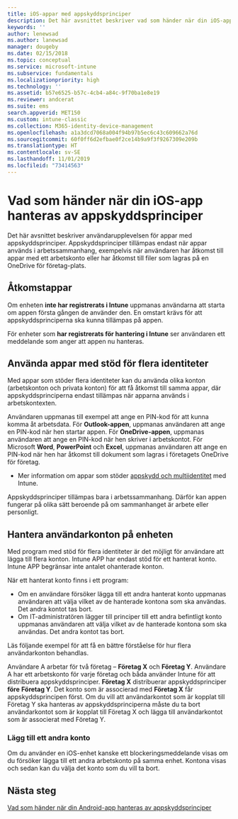 ```yaml
---
title: iOS-appar med appskyddsprinciper
description: Det här avsnittet beskriver vad som händer när din iOS-app hanteras av appskyddsprinciper.
keywords: ''
author: lenewsad
ms.author: lanewsad
manager: dougeby
ms.date: 02/15/2018
ms.topic: conceptual
ms.service: microsoft-intune
ms.subservice: fundamentals
ms.localizationpriority: high
ms.technology: ''
ms.assetid: b57e6525-b57c-4cb4-a84c-9f70ba1e8e19
ms.reviewer: andcerat
ms.suite: ems
search.appverid: MET150
ms.custom: intune-classic
ms.collection: M365-identity-device-management
ms.openlocfilehash: a1a3dcd7068a004f94b97b5ec6c43c609662a76d
ms.sourcegitcommit: 60f0ff6d2efbae0f2ce14b9a9f3f9267309e209b
ms.translationtype: HT
ms.contentlocale: sv-SE
ms.lasthandoff: 11/01/2019
ms.locfileid: "73414563"
---
```

# <a name="what-to-expect-when-your-ios-app-is-managed-by-app-protection-policies"></a>Vad som händer när din iOS-app hanteras av appskyddsprinciper

 Det här avsnittet beskriver användarupplevelsen för appar med appskyddsprinciper. Appskyddsprinciper tillämpas endast när appar används i arbetssammanhang, exempelvis när användaren har åtkomst till appar med ett arbetskonto eller har åtkomst till filer som lagras på en OneDrive för företag-plats.

## <a name="access-apps"></a>Åtkomstappar

Om enheten **inte har registrerats i Intune** uppmanas användarna att starta om appen första gången de använder den. En omstart krävs för att appskyddsprinciperna ska kunna tillämpas på appen.

<!--- The following screenshot from the Skype app illustrates this restart request: --->

<!---  ![Screenshot of the iOS device showing PIN prompt](./media/end-user-mam-apps-ios/iOS_AppPINPrompt.png) --->

För enheter som **har registrerats för hantering i Intune** ser användaren ett meddelande som anger att appen nu hanteras.

## <a name="use-apps-with-multi-identity-support"></a>Använda appar med stöd för flera identiteter

Med appar som stöder flera identiteter kan du använda olika konton (arbetskonton och privata konton) för att få åtkomst till samma appar, där appskyddsprinciperna endast tillämpas när apparna används i arbetskontexten.  

Användaren uppmanas till exempel att ange en PIN-kod för att kunna komma åt arbetsdata. För **Outlook-appen**, uppmanas användaren att ange en PIN-kod när hen startar appen. För **OneDrive-appen**, uppmanas användaren att ange en PIN-kod när hen skriver i arbetskontot.  För Microsoft **Word**, **PowerPoint** och **Excel**, uppmanas användaren att ange en PIN-kod när hen har åtkomst till dokument som lagras i företagets OneDrive för företag.

- Mer information om appar som stöder [appskydd och multiidentitet](https://www.microsoft.com/cloud-platform/microsoft-intune-apps) med Intune.

Appskyddsprinciper tillämpas bara i arbetssammanhang. Därför kan appen fungerar på olika sätt beroende på om sammanhanget är arbete eller personligt.

## <a name="manage-user-accounts-on-the-device"></a>Hantera användarkonton på enheten

Med program med stöd för flera identiteter är det möjligt för användare att lägga till flera konton.  Intune APP har endast stöd för ett hanterat konto.  Intune APP begränsar inte antalet ohanterade konton.

När ett hanterat konto finns i ett program:

- Om en användare försöker lägga till ett andra hanterat konto uppmanas användaren att välja vilket av de hanterade kontona som ska användas.  Det andra kontot tas bort.
- Om IT-administratören lägger till principer till ett andra befintligt konto uppmanas användaren att välja vilket av de hanterade kontona som ska användas.  Det andra kontot tas bort.

Läs följande exempel för att få en bättre förståelse för hur flera användarkonton behandlas.

Användare A arbetar för två företag – **Företag X** och **Företag Y**. Användare A har ett arbetskonto för varje företag och båda använder Intune för att distribuera appskyddsprinciper. **Företag X** distribuerar appskyddsprinciper **före** **Företag Y**. Det konto som är associerad med **Företag X** får appskyddsprincipen först. Om du vill att användarkontot som är kopplat till Företag Y ska hanteras av appskyddsprinciperna måste du ta bort användarkontot som är kopplat till Företag X och lägga till användarkontot som är associerat med Företag Y.

### <a name="add-a-second-account"></a>Lägg till ett andra konto

Om du använder en iOS-enhet kanske ett blockeringsmeddelande visas om du försöker lägga till ett andra arbetskonto på samma enhet. Kontona visas och sedan kan du välja det konto som du vill ta bort.

## <a name="next-steps"></a>Nästa steg

[Vad som händer när din Android-app hanteras av appskyddsprinciper](end-user-mam-apps-android.md)
